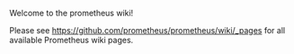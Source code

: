 Welcome to the prometheus wiki!

Please see https://github.com/prometheus/prometheus/wiki/_pages for all available Prometheus wiki pages.
